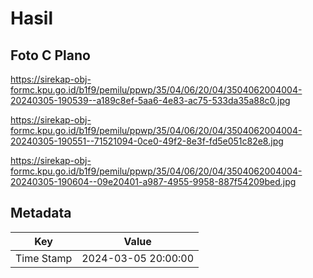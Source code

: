 # Hasil

## Foto C Plano

https://sirekap-obj-formc.kpu.go.id/b1f9/pemilu/ppwp/35/04/06/20/04/3504062004004-20240305-190539--a189c8ef-5aa6-4e83-ac75-533da35a88c0.jpg

https://sirekap-obj-formc.kpu.go.id/b1f9/pemilu/ppwp/35/04/06/20/04/3504062004004-20240305-190551--71521094-0ce0-49f2-8e3f-fd5e051c82e8.jpg

https://sirekap-obj-formc.kpu.go.id/b1f9/pemilu/ppwp/35/04/06/20/04/3504062004004-20240305-190604--09e20401-a987-4955-9958-887f54209bed.jpg


## Metadata

| Key        | Value               |
| ---------- | ------------------- |
| Time Stamp | 2024-03-05 20:00:00 |



